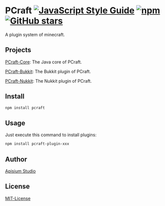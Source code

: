 # PCraft [![JavaScript Style Guide](https://img.shields.io/badge/code_style-standard-brightgreen.svg)](https://standardjs.com) [![npm](https://img.shields.io/npm/v/pcraft.svg)](https://www.npmjs.com/package/pcraft) [![GitHub stars](https://img.shields.io/github/stars/Apisium/PCraft.svg?style=social&label=Stars)](https://github.com/Apisium/PCraft)

A plugin system of minecraft.

## Projects

[PCraft-Core](https://github.com/Apisium/PCraft-Core): The Java core of PCraft.

[PCraft-Bukkit](https://github.com/Apisium/PCraft): The Bukkit plugin of PCraft.

[PCraft-Nukkit](https://github.com/Apisium/PCraft-Nukkit): The Nukkit plugin of PCraft.

## Install

```bash
npm install pcraft
```

## Usage

Just execute this command to install plugins:

```bash
npm install pcraft-plugin-xxx
```

## Author

[Apisium Studio](https://github.com/Apisium)

## License

[MIT-License](./LICENSE)
